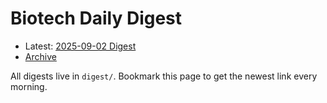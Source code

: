 # Biotech Daily Digest

- Latest: [2025-09-02 Digest](digest/2025-09-02.md)
- [Archive](archive.md)

All digests live in `digest/`. Bookmark this page to get the newest link every morning.
